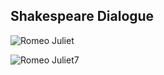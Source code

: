 ## Shakespeare Dialogue

![Romeo   Juliet](https://github.com/user-attachments/assets/575572c1-8621-43d1-afe8-fb30185a5b06)

![Romeo   Juliet7](https://github.com/user-attachments/assets/5e50546f-e872-41a9-8ef3-fdbcc4c23104)
